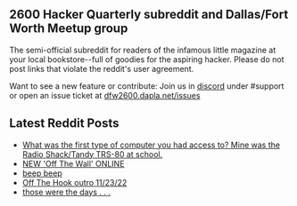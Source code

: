 ## 2600 Hacker Quarterly subreddit and Dallas/Fort Worth Meetup group
The semi-official subreddit for readers of the infamous little magazine at your local bookstore--full of goodies for the aspiring hacker. Please do not post links that violate the reddit's user agreement.

Want to see a new feature or contribute: 
Join us in [discord](https://dfw2600.dapla.net/chat) under #support or open an issue ticket at [dfw2600.dapla.net/issues](https://dfw2600.dapla.net/issues)

## Latest Reddit Posts
<!-- BLOG-POST-LIST:START -->
- [What was the first type of computer you had access to? Mine was the Radio Shack/Tandy TRS-80 at school.](https://www.reddit.com/r/2600/comments/11yx4oh/what_was_the_first_type_of_computer_you_had/)
- [NEW 'Off The Wall' ONLINE](https://2600.com/wall/21-03-2023)
- [beep beep](https://www.reddit.com/r/2600/comments/11ugrc6/beep_beep/)
- [Off The Hook outro 11/23/22](https://www.reddit.com/r/2600/comments/11t1jah/off_the_hook_outro_112322/)
- [those were the days . . .](https://www.reddit.com/r/2600/comments/11qv9bh/those_were_the_days/)
<!-- BLOG-POST-LIST:END -->

